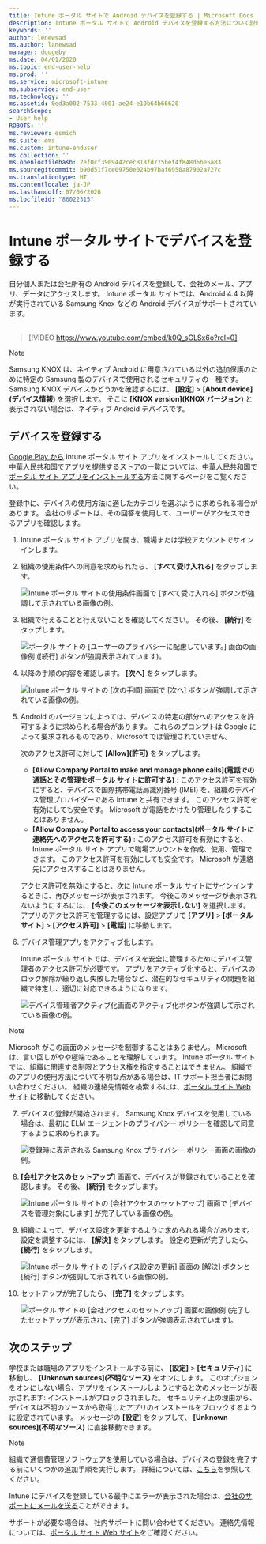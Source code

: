```yaml
---
title: Intune ポータル サイトで Android デバイスを登録する | Microsoft Docs
description: Intune ポータル サイトで Android デバイスを登録する方法について説明します
keywords: ''
author: lenewsad
ms.author: lanewsad
manager: dougeby
ms.date: 04/01/2020
ms.topic: end-user-help
ms.prod: ''
ms.service: microsoft-intune
ms.subservice: end-user
ms.technology: ''
ms.assetid: 0ed3a002-7533-4001-ae24-e10b64b66620
searchScope:
- User help
ROBOTS: ''
ms.reviewer: esmich
ms.suite: ems
ms.custom: intune-enduser
ms.collection: ''
ms.openlocfilehash: 2ef0cf3909442cec818fd775bef4f848d6be5a83
ms.sourcegitcommit: b90d51f7ce09750e024b97baf6950a87902a727c
ms.translationtype: HT
ms.contentlocale: ja-JP
ms.lasthandoff: 07/06/2020
ms.locfileid: "86022315"
---
```

# <a name="enroll-your-device-with-company-portal"></a>Intune ポータル サイトでデバイスを登録する  
自分個人または会社所有の Android デバイスを登録して、会社のメール、アプリ、データにアクセスします。 Intune ポータル サイトでは、Android 4.4 以降が実行されている Samsung Knox などの Android デバイスがサポートされています。  
</br>
> [!VIDEO https://www.youtube.com/embed/k0Q_sGLSx6o?rel=0]

> [!NOTE]
> Samsung KNOX は、ネイティブ Android に用意されている以外の追加保護のために特定の Samsung 製のデバイスで使用されるセキュリティの一種です。 Samsung KNOX デバイスかどうかを確認するには、 **[設定]**  >  **[About device]\(デバイス情報\)** を選択します。 そこに **[KNOX version]\(KNOX バージョン\)** と表示されない場合は、ネイティブ Android デバイスです。

## <a name="enroll-device"></a>デバイスを登録する  
[Google Play から](https://play.google.com/store/apps/details?id=com.microsoft.windowsintune.companyportal) Intune ポータル サイト アプリをインストールしてください。 中華人民共和国でアプリを提供するストアの一覧については、[中華人民共和国でポータル サイト アプリをインストールする](install-company-portal-android-china.md)方法に関するページをご覧ください。

登録中に、デバイスの使用方法に適したカテゴリを選ぶように求められる場合があります。 会社のサポートは、その回答を使用して、ユーザーがアクセスできるアプリを確認します。  

1. Intune ポータル サイト アプリを開き、職場または学校アカウントでサインインします。  

2. 組織の使用条件への同意を求められたら、 **[すべて受け入れる]** をタップします。  

   ![Intune ポータル サイトの使用条件画面で [すべて受け入れる] ボタンが強調して示されている画像の例。](./media/accept-terms-1911.png)  


3. 組織で行えることと行えないことを確認してください。 その後、 **[続行]** をタップします。


    ![ポータル サイトの [ユーザーのプライバシーに配慮しています。] 画面の画像例 ([続行] ボタンが強調表示されています)。](./media/android-privacy-screen-1911.png)  
4. 以降の手順の内容を確認します。 **[次へ]** をタップします。  

    ![Intune ポータル サイトの [次の手順] 画面で [次へ] ボタンが強調して示されている画像の例。](./media/android-whats-next-1911.png)  


5. Android のバージョンによっては、デバイスの特定の部分へのアクセスを許可するように求められる場合があります。 これらのプロンプトは Google によって要求されるものであり、Microsoft では管理されていません。  

    次のアクセス許可に対して **[Allow]\(許可\)** をタップします。  
    * **[Allow Company Portal to make and manage phone calls]\(電話での通話とその管理をポータル サイトに許可する\)** : このアクセス許可を有効にすると、デバイスで国際携帯電話局識別番号 (IMEI) を、組織のデバイス管理プロバイダーである Intune と共有できます。 このアクセス許可を有効にしても安全です。 Microsoft が電話をかけたり管理したりすることはありません。  
    * **[Allow Company Portal to access your contacts]\(ポータル サイトに連絡先へのアクセスを許可する\)** : このアクセス許可を有効にすると、Intune ポータル サイト アプリで職場アカウントを作成、使用、管理できます。  このアクセス許可を有効にしても安全です。 Microsoft が連絡先にアクセスすることはありません。 

    アクセス許可を無効にすると、次に Intune ポータル サイトにサインインするときに、再びメッセージが表示されます。 今後このメッセージが表示されないようにするには、 **[今後このメッセージを表示しない]** を選択します。 アプリのアクセス許可を管理するには、設定アプリで **[アプリ]**  >  **[ポータル サイト]**  >  **[アクセス許可]**  >  **[電話]** に移動します。  

6. デバイス管理アプリをアクティブ化します。 

    Intune ポータル サイトでは、デバイスを安全に管理するためにデバイス管理者のアクセス許可が必要です。 アプリをアクティブ化すると、デバイスのロック解除が繰り返し失敗した場合など、潜在的なセキュリティの問題を組織で特定し、適切に対応できるようになります。  

    ![デバイス管理者アクティブ化画面のアクティブ化ボタンが強調して示されている画像の例。](./media/activate-device-administrator-1911.png)  

> [!NOTE]
> Microsoft がこの画面のメッセージを制御することはありません。 Microsoft は、言い回しがやや極端であることを理解しています。 Intune ポータル サイトでは、組織に関連する制限とアクセス権を指定することはできません。 組織でのアプリの使用方法について不明な点がある場合は、IT サポート担当者にお問い合わせください。 組織の連絡先情報を検索するには、[ポータル サイト Web サイト](https://go.microsoft.com/fwlink/?linkid=2010980)に移動してください。  


7. デバイスの登録が開始されます。 Samsung Knox デバイスを使用している場合は、最初に ELM エージェントのプライバシー ポリシーを確認して同意するように求められます。   

    ![登録時に表示される Samsung Knox プライバシー ポリシー画面の画像の例。](./media/and-enroll-7-knox-privacy-policy.png)  

8. **[会社アクセスのセットアップ]** 画面で、デバイスが登録されていることを確認します。 その後、 **[続行]** をタップします。  

    ![Intune ポータル サイトの [会社アクセスのセットアップ] 画面で [デバイスを管理対象にします] が完了している画像の例。](./media/update-settings-1911.png)  

9. 組織によって、デバイス設定を更新するように求められる場合があります。 設定を調整するには、 **[解決]** をタップします。 設定の更新が完了したら、 **[続行]** をタップします。  

   ![Intune ポータル サイトの [デバイス設定の更新] 画面の [解決] ボタンと [続行] ボタンが強調して示されている画像の例。](./media/resolve-settings-1911.png)  

10. セットアップが完了したら、 **[完了]** をタップします。    

    ![ポータル サイトの [会社アクセスのセットアップ] 画面の画像例 (完了したセットアップが表示され、[完了] ボタンが強調表示されています)。](./media/android-enrollment-done-1911.png) 

## <a name="next-steps"></a>次のステップ  

学校または職場のアプリをインストールする前に、 **[設定]**  >  **[セキュリティ]** に移動し、 **[Unknown sources]\(不明なソース\)** をオンにします。 このオプションをオンにしない場合、アプリをインストールしようとすると次のメッセージが表示されます: インストールがブロックされました。 セキュリティ上の理由から、デバイスは不明のソースから取得したアプリのインストールをブロックするように設定されています。 メッセージの **[設定]** をタップして、 **[Unknown sources]\(不明なソース\)** に直接移動できます。  

> [!Note]
> 組織で通信費管理ソフトウェアを使用している場合は、デバイスの登録を完了する前にいくつかの追加手順を実行します。 詳細については、[こちら](enroll-your-device-with-telecom-expense-management-android.md)を参照してください。

Intune にデバイスを登録している最中にエラーが表示された場合は、[会社のサポートにメールを送る](send-logs-to-your-it-admin-by-email-android.md)ことができます。  

サポートが必要な場合は、 社内サポートに問い合わせてください。 連絡先情報については、[ポータル サイト Web サイト](https://go.microsoft.com/fwlink/?linkid=2010980)をご確認ください。  